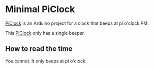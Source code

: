 # Minimal PiClock

[PiClock](README.md) is an Arduino project for a clock that beeps at pi o'clock PM.

This [PiClock](README.md) only has a single beeper.

## How to read the time

You cannot. It only beeps at pi o'clock.
